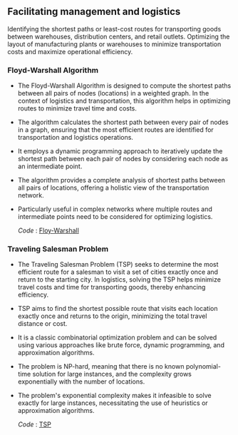 ## Facilitating management and logistics
Identifying the shortest paths or least-cost routes for transporting goods between warehouses, distribution centers, and retail outlets. Optimizing the layout of manufacturing plants or warehouses to minimize transportation costs and maximize operational efficiency.

### Floyd-Warshall Algorithm
- The Floyd-Warshall Algorithm is designed to compute the shortest paths between all pairs of nodes (locations) in a weighted graph. In the context of logistics and transportation, this algorithm helps in optimizing routes to minimize travel time and costs.
- The algorithm calculates the shortest path between every pair of nodes in a graph, ensuring that the most efficient routes are identified for transportation and logistics operations.
- It employs a dynamic programming approach to iteratively update the shortest path between each pair of nodes by considering each node as an intermediate point.
- The algorithm provides a complete analysis of shortest paths between all pairs of locations, offering a holistic view of the transportation network.
- Particularly useful in complex networks where multiple routes and intermediate points need to be considered for optimizing logistics.

  *Code* : [Floy-Warshall](https://github.com/PragatiDBhat/Portfolio/blob/main/Codes/floyd-warshall.c)
  
### Traveling Salesman Problem
- The Traveling Salesman Problem (TSP) seeks to determine the most efficient route for a salesman to visit a set of cities exactly once and return to the starting city. In logistics, solving the TSP helps minimize travel costs and time for transporting goods, thereby enhancing efficiency.
- TSP aims to find the shortest possible route that visits each location exactly once and returns to the origin, minimizing the total travel distance or cost.
- It is a classic combinatorial optimization problem and can be solved using various approaches like brute force, dynamic programming, and approximation algorithms.
- The problem is NP-hard, meaning that there is no known polynomial-time solution for large instances, and the complexity grows exponentially with the number of locations.
- The problem's exponential complexity makes it infeasible to solve exactly for large instances, necessitating the use of heuristics or approximation algorithms.


  *Code* : [TSP](https://github.com/PragatiDBhat/Portfolio/blob/main/Codes/tsp.cpp)
   
